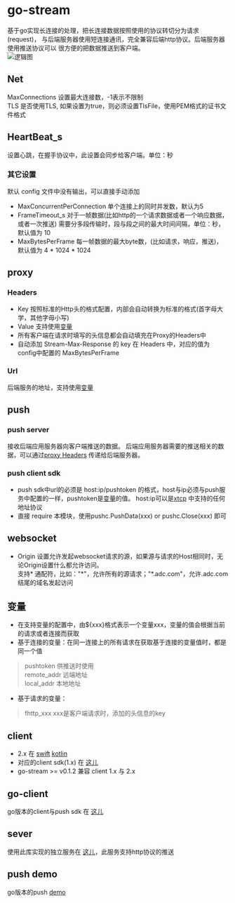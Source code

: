 # go-stream
基于go实现长连接的处理，把长连接数据按照使用的协议转切分为请求(request)，
与后端服务器使用短连接通讯，完全兼容后端http协议。后端服务器使用推送协议可以
很方便的把数据推送到客户端。   
![逻辑图](logic.jpg)  
  
   
## Net  
MaxConnections 设置最大连接数，-1表示不限制  
TLS 是否使用TLS, 如果设置为true，则必须设置TlsFile，使用PEM格式的证书文件格式  
  
## HeartBeat_s 
设置心跳，在握手协议中，此设置会同步给客户端。单位：秒
### 其它设置
默认 config 文件中没有输出，可以直接手动添加
*  MaxConcurrentPerConnection  单个连接上的同时并发数，默认为5
*  FrameTimeout_s  对于一帧数据(比如http的一个请求数据或者一个响应数据，或者一次推送)
需要分多段传输时，段与段之间的最大时间间隔，单位：秒，默认值为 10    
*  MaxBytesPerFrame 每一帧数据的最大byte数，(比如请求，响应，推送)，默认值为 4 * 1024 * 1024 

## proxy   
### <a name="proxyHeaders"></a>Headers   
* Key 按照标准的Http头的格式配置，内部会自动转换为标准的格式(首字母大学，其他字母小写)  
* Value 支持使用[变量](#var)
* 所有客户端在请求时填写的头信息都会自动填充在Proxy的Headers中
* 自动添加 Stream-Max-Response 的 key 在 Headers 中，对应的值为 config中配置的 MaxBytesPerFrame
### Url
后端服务的地址，支持使用[变量](#var)

## push
### push server
接收后端应用服务器向客户端推送的数据。
后端应用服务器需要的推送相关的数据，可以通过[proxy Headers](#proxyHeaders) 
传递给后端服务器。
### push client sdk
* push sdk中url的必须是 host:ip/pushtoken 的格式，host与ip必须与push服务中配置的一样，pushtoken是[变量](#var)的值。
  host:ip可以是[xtcp](https://github.com/xpwu/go-xnet) 中支持的任何地址协议
* 直接 require 本模块，使用pushc.PushData(xxx) or pushc.Close(xxx) 即可

## websocket
* Origin 设置允许发起websocket请求的源，如果源与请求的Host相同时，无论Origin设置什么都允许访问。  
支持* 通配符，比如："*"，允许所有的源请求；"\*.adc.com"，允许.adc.com结尾的域名发起访问


## <a name="var"></a>变量
* 在支持变量的配置中，由${xxx}格式表示一个变量xxx，变量的值会根据当前的请求或者连接而获取
* 基于连接的变量：在同一连接上的所有请求在获取基于连接的变量值时，都是同一个值  
> pushtoken 供推送时使用  
 remote_addr 远端地址  
 local_addr 本地地址
* 基于请求的变量：  
> fhttp_xxx xxx是客户端请求时，添加的头信息的key


## client
* 2.x 在 [swift](https://github.com/xpwu/swift-streamclient) [kotlin](https://github.com/xpwu/kt-streamclient)   
* 对应的client sdk(1.x) 在 [这儿](https://github.com/xpwu/streamclient)
* go-stream >= v0.1.2 兼容 client 1.x 与 2.x

## go-client
go版本的client与push sdk 在 [这儿](https://github.com/xpwu/go-streamclient)

## sever
使用此库实现的独立服务在 [这儿](https://github.com/xpwu/streamserver)，此服务支持http协议的推送

## push demo
go版本的push [demo](https://github.com/xpwu/go-pushdemo) 